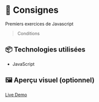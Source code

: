 # 🚀 Consignes

Premiers exercices de Javascript 
> Conditions

## 📦 Technologies utilisées

- JavaScript


## 🖼️ Aperçu visuel (optionnel)

[Live Demo](https://ocrzia.github.io/JS2--Conditions/)